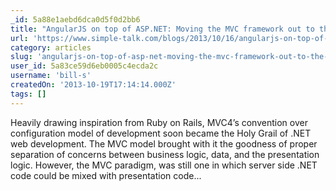 ```yaml
---
_id: 5a88e1aebd6dca0d5f0d2bb6
title: "AngularJS on top of ASP.NET: Moving the MVC framework out to the browser"
url: 'https://www.simple-talk.com/blogs/2013/10/16/angularjs-on-top-of-asp-net-moving-the-mvc-framework-out-to-the-browser/'
category: articles
slug: 'angularjs-on-top-of-asp-net-moving-the-mvc-framework-out-to-the-browser'
user_id: 5a83ce59d6eb0005c4ecda2c
username: 'bill-s'
createdOn: '2013-10-19T17:14:14.000Z'
tags: []
---
```


Heavily drawing inspiration from Ruby on Rails, MVC4’s convention over configuration model of development soon became the Holy Grail of .NET web development. The MVC model brought with it the goodness of proper separation of concerns between business logic, data, and the presentation logic. However, the MVC paradigm, was still one in which server side .NET code could be mixed with presentation code...
